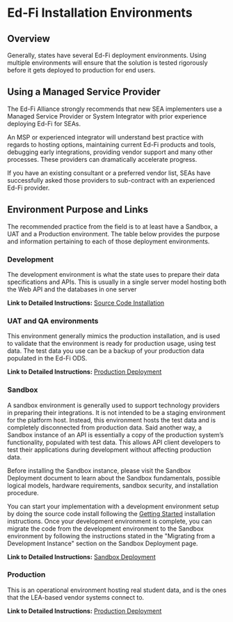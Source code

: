 # Ed-Fi Installation Environments

## Overview

Generally, states have several Ed-Fi deployment environments. Using multiple environments will ensure that the solution is tested rigorously before it gets deployed to production for end users.

## Using a Managed Service Provider

The Ed-Fi Alliance strongly recommends that new SEA implementers use a Managed Service Provider or System Integrator with prior experience deploying Ed-Fi for SEAs.

An MSP or experienced integrator will understand best practice with regards to hosting options, maintaining current Ed-Fi products and tools, debugging early integrations, providing vendor support and many other processes. These providers can dramatically accelerate progress.

If you have an existing consultant or a preferred vendor list, SEAs have successfully asked those providers to sub-contract with an experienced Ed-Fi provider.

## Environment Purpose and Links

The recommended practice from the field is to at least have a Sandbox, a UAT and a Production environment. The table below provides the purpose and information pertaining to each of those deployment environments.

### Development

The development environment is what the state uses to prepare their data specifications and APIs. This is usually in a single server model hosting both the Web API and the databases in one server

**Link to Detailed Instructions:** [Source Code Installation](/reference/ods-api/getting-started/source-code-installation)

### UAT and QA environments

This environment generally mimics the production installation, and is used to validate that the environment is ready for production usage, using test data. The test data you use can be a backup of your production data populated in the Ed-Fi ODS.

**Link to Detailed Instructions:** [Production Deployment](/reference/ods-api/platform-dev-guide/deployment)

### Sandbox

A sandbox environment is generally used to support technology providers in preparing their integrations. It is not intended to be a staging environment for the platform host. Instead, this environment hosts the test data and is completely disconnected from production data. Said another way, a Sandbox instance of an API is essentially a copy of the production system’s functionality, populated with test data. This allows API client developers to test their applications during development without affecting production data.

Before installing the Sandbox instance, please visit the Sandbox Deployment document to learn about the Sandbox fundamentals, possible logical models, hardware requirements, sandbox security, and installation procedure.

You can start your implementation with a development environment setup by doing the source code install following the [Getting Started](/reference/ods-api/getting-started) installation instructions. Once your development environment is complete, you can migrate the code from the development environment to the Sandbox environment by following the instructions stated in the "Migrating from a Development Instance" section on the Sandbox Deployment page.

**Link to Detailed Instructions:** [Sandbox Deployment](/reference/ods-api/platform-dev-guide/deployment/sandbox-deployment)

### Production

This is an operational environment hosting real student data, and is the ones that the LEA-based vendor systems connect to.

**Link to Detailed Instructions:** [Production Deployment](/reference/ods-api/platform-dev-guide/deployment/production-deployment)
